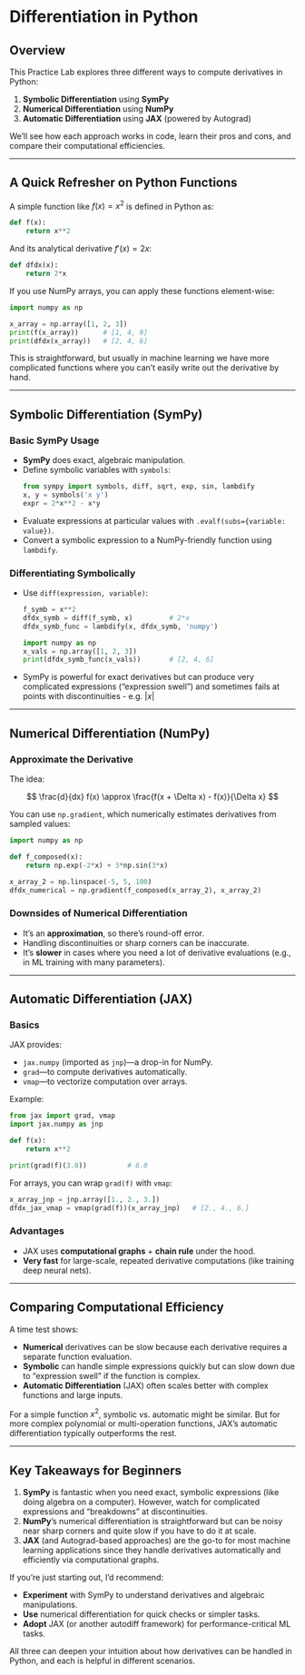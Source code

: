 # Differentiation in Python

## Overview

This Practice Lab explores three different ways to compute derivatives in Python:

1. **Symbolic Differentiation** using **SymPy**  
2. **Numerical Differentiation** using **NumPy**  
3. **Automatic Differentiation** using **JAX** (powered by Autograd)

We’ll see how each approach works in code, learn their pros and cons, and compare their computational efficiencies.

---

## A Quick Refresher on Python Functions

A simple function like $f(x) = x^2$ is defined in Python as:

```python
def f(x):
    return x**2
```

And its analytical derivative $f'(x) = 2x$:

```python
def dfdx(x):
    return 2*x
```

If you use NumPy arrays, you can apply these functions element-wise:

```python
import numpy as np

x_array = np.array([1, 2, 3])
print(f(x_array))      # [1, 4, 9]
print(dfdx(x_array))   # [2, 4, 6]
```

This is straightforward, but usually in machine learning we have more complicated functions where you can’t easily write out the derivative by hand.

---

## Symbolic Differentiation (SymPy)

### Basic SymPy Usage
- **SymPy** does exact, algebraic manipulation.
- Define symbolic variables with `symbols`:
  ```python
  from sympy import symbols, diff, sqrt, exp, sin, lambdify
  x, y = symbols('x y')
  expr = 2*x**2 - x*y
  ```
- Evaluate expressions at particular values with `.evalf(subs={variable: value})`.
- Convert a symbolic expression to a NumPy-friendly function using `lambdify`.

### Differentiating Symbolically
- Use `diff(expression, variable)`:
  ```python
  f_symb = x**2
  dfdx_symb = diff(f_symb, x)         # 2*x
  dfdx_symb_func = lambdify(x, dfdx_symb, 'numpy')
  
  import numpy as np
  x_vals = np.array([1, 2, 3])
  print(dfdx_symb_func(x_vals))       # [2, 4, 6]
  ```
- SymPy is powerful for exact derivatives but can produce very complicated expressions (“expression swell”) and sometimes fails at points with discontinuities - e.g. $|x|$

---

## Numerical Differentiation (NumPy)

### Approximate the Derivative
The idea:  

$$
\frac{d}{dx} f(x) \approx \frac{f(x + \Delta x) - f(x)}{\Delta x}
$$

You can use `np.gradient`, which numerically estimates derivatives from sampled values:

```python
import numpy as np

def f_composed(x):
    return np.exp(-2*x) + 3*np.sin(3*x)

x_array_2 = np.linspace(-5, 5, 100)
dfdx_numerical = np.gradient(f_composed(x_array_2), x_array_2)
```

### Downsides of Numerical Differentiation
- It’s an **approximation**, so there’s round-off error.
- Handling discontinuities or sharp corners can be inaccurate.
- It’s **slower** in cases where you need a lot of derivative evaluations (e.g., in ML training with many parameters).

---

## Automatic Differentiation (JAX)

### Basics
JAX provides:
- `jax.numpy` (imported as `jnp`)—a drop-in for NumPy.
- `grad`—to compute derivatives automatically.
- `vmap`—to vectorize computation over arrays.

Example:
```python
from jax import grad, vmap
import jax.numpy as jnp

def f(x):
    return x**2

print(grad(f)(3.0))          # 6.0
```

For arrays, you can wrap `grad(f)` with `vmap`:

```python
x_array_jnp = jnp.array([1., 2., 3.])
dfdx_jax_vmap = vmap(grad(f))(x_array_jnp)   # [2., 4., 6.]
```

### Advantages
- JAX uses **computational graphs** + **chain rule** under the hood.
- **Very fast** for large-scale, repeated derivative computations (like training deep neural nets).

---

## Comparing Computational Efficiency

A time test shows:
- **Numerical** derivatives can be slow because each derivative requires a separate function evaluation.
- **Symbolic** can handle simple expressions quickly but can slow down due to “expression swell” if the function is complex.
- **Automatic Differentiation** (JAX) often scales better with complex functions and large inputs.

For a simple function $x^2$, symbolic vs. automatic might be similar. But for more complex polynomial or multi-operation functions, JAX’s automatic differentiation typically outperforms the rest.

---

## Key Takeaways for Beginners
1. **SymPy** is fantastic when you need exact, symbolic expressions (like doing algebra on a computer). However, watch for complicated expressions and “breakdowns” at discontinuities.
2. **NumPy**’s numerical differentiation is straightforward but can be noisy near sharp corners and quite slow if you have to do it at scale.
3. **JAX** (and Autograd-based approaches) are the go-to for most machine learning applications since they handle derivatives automatically and efficiently via computational graphs.

If you’re just starting out, I’d recommend:
- **Experiment** with SymPy to understand derivatives and algebraic manipulations.
- **Use** numerical differentiation for quick checks or simpler tasks.
- **Adopt** JAX (or another autodiff framework) for performance-critical ML tasks.

All three can deepen your intuition about how derivatives can be handled in Python, and each is helpful in different scenarios.